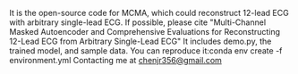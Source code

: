 It is the open-source code for MCMA, which could reconstruct 12-lead ECG with arbitrary single-lead ECG. If possible, please cite "Multi-Channel Masked Autoencoder and Comprehensive Evaluations for Reconstructing 12-Lead ECG from Arbitrary Single-Lead ECG"
It includes demo.py, the trained model, and sample data.
You can reproduce it:conda env create -f environment.yml
Contacting me at chenjr356@gmail.com
